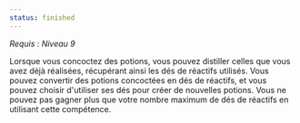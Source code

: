 ```yaml
---
status: finished
---
```

*Requis : Niveau 9*

Lorsque vous concoctez des potions, vous pouvez distiller celles que vous avez déjà réalisées, récupérant ainsi les dés de réactifs utilisés. Vous pouvez convertir des potions concoctées en dés de réactifs, et vous pouvez choisir d'utiliser ses dés pour créer de nouvelles potions. Vous ne pouvez pas gagner plus que votre nombre maximum de dés de réactifs en utilisant cette compétence.